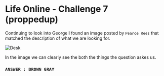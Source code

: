 # Life Online - Challenge 7 (proppedup)

Continuing to look into George I found an image posted by `Pearce Rees` that matched the description of what we are looking for.

![Desk](https://user-images.githubusercontent.com/66634743/115958115-1e881e00-a517-11eb-8d87-bc3bae9d6706.png)

In the image we can clearly see the both the things the question askes us.

### `ANSWER : BROWN GRAY`
